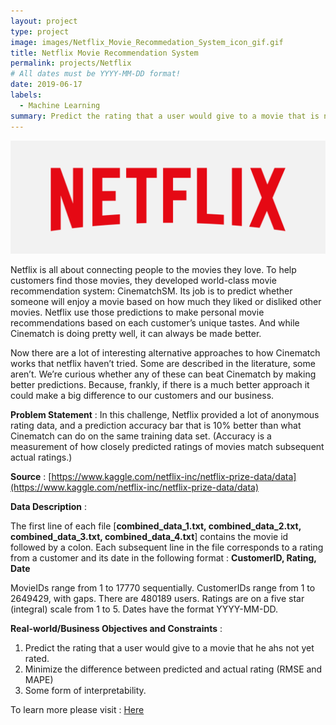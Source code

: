 ```yaml
---
layout: project
type: project
image: images/Netflix_Movie_Recommedation_System_icon_gif.gif
title: Netflix Movie Recommendation System
permalink: projects/Netflix
# All dates must be YYYY-MM-DD format!
date: 2019-06-17
labels:
  - Machine Learning
summary: Predict the rating that a user would give to a movie that is not yet rated.
---
```


<img class="ui image" src="../images/Netflix_Movie_Recommedation_System_Banner.png">

Netflix is all about connecting people to the movies they love. To help customers find those movies, they developed world-class movie recommendation system: CinematchSM. Its job is to predict whether someone will enjoy a movie based on how much they liked or disliked other movies. Netflix use those predictions to make personal movie recommendations based on each customer’s unique tastes. And while Cinematch is doing pretty well, it can always be made better.

Now there are a lot of interesting alternative approaches to how Cinematch works that netflix haven’t tried. Some are described in the literature, some aren’t. We’re curious whether any of these can beat Cinematch by making better predictions. Because, frankly, if there is a much better approach it could make a big difference to our customers and our business.

<b>Problem Statement</b> : In this challenge, Netflix provided a lot of anonymous rating data, and a prediction accuracy bar that is 10% better than what Cinematch can do on the same training data set. (Accuracy is a measurement of how closely predicted ratings of movies match subsequent actual ratings.)

<b>Source</b> : [https://www.kaggle.com/netflix-inc/netflix-prize-data/data](https://www.kaggle.com/netflix-inc/netflix-prize-data/data)

<b>Data Description</b> : 

The first line of each file [<b>combined_data_1.txt, combined_data_2.txt, combined_data_3.txt, combined_data_4.txt</b>] contains the movie id followed by a colon. Each subsequent line in the file corresponds to a rating from a customer and its date in the following format : 
<b>CustomerID, Rating, Date</b>

MovieIDs range from 1 to 17770 sequentially. CustomerIDs range from 1 to 2649429, with gaps. There are 480189 users. Ratings are on a five star (integral) scale from 1 to 5. Dates have the format YYYY-MM-DD.

<b>Real-world/Business Objectives and Constraints</b> : 
1. Predict the rating that a user would give to a movie that he ahs not yet rated.
2. Minimize the difference between predicted and actual rating (RMSE and MAPE)
3. Some form of interpretability.

To learn more please visit : [Here](https://github.com/Souravban/Netflix-Movie-Recommendation-System)
